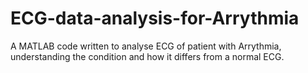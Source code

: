 # ECG-data-analysis-for-Arrythmia
A MATLAB code written to analyse ECG of patient with Arrythmia, understanding the condition and how it differs from a normal ECG.
